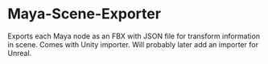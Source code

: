 # Maya-Scene-Exporter
Exports each Maya node as an FBX with JSON file for transform information in scene. Comes with Unity importer. Will probably later add an importer for Unreal.
